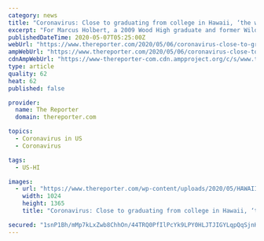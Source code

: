 ```yaml
---
category: news
title: "Coronavirus: Close to graduating from college in Hawaii, ‘the walk’ rescheduled for Vaca student"
excerpt: "For Marcus Holbert, a 2009 Wood High graduate and former Wildcat football player, he was so close to graduating from the University of Hawaii this month yet, because of the COVID-19 pandemic, so"
publishedDateTime: 2020-05-07T05:25:00Z
webUrl: "https://www.thereporter.com/2020/05/06/coronavirus-close-to-graduating-from-college-in-hawaii-the-walk-rescheduled-for-vaca-student/"
ampWebUrl: "https://www.thereporter.com/2020/05/06/coronavirus-close-to-graduating-from-college-in-hawaii-the-walk-rescheduled-for-vaca-student/amp/"
cdnAmpWebUrl: "https://www-thereporter-com.cdn.ampproject.org/c/s/www.thereporter.com/2020/05/06/coronavirus-close-to-graduating-from-college-in-hawaii-the-walk-rescheduled-for-vaca-student/amp/"
type: article
quality: 62
heat: 62
published: false

provider:
  name: The Reporter
  domain: thereporter.com

topics:
  - Coronavirus in US
  - Coronavirus

tags:
  - US-HI

images:
  - url: "https://www.thereporter.com/wp-content/uploads/2020/05/HAWAIISTUDENT1-01.jpg?w=1024&h=1365"
    width: 1024
    height: 1365
    title: "Coronavirus: Close to graduating from college in Hawaii, ‘the walk’ rescheduled for Vaca student"

secured: "1snP1Bh/mMp7kLxZwb8ChhOn/44TRQ0PfIlPcYk9LPY0HLJTJIGYLqpQqSjnHFTGdNLmtWUFwNXqVMFINjarH1tb7v0pVPmWwXtEXO28aBaBgZQMfcsDeTFHB8Q6YDe28n2eRRpkot0OxhbcN5cVNgAps+lD7vW55ZbchdXdT+oZboFS0RB930jlWmJYt+wxiTb4grFf9iA5or18C055DuUrXRflh6Km3sKr32KXK0CxRucj+bOlcjE8pzJ+wdiGEKO+RuFuW/1ruJxESWWEnCfH6ODc0B2vgdfX6r1GH8sNqsLFHgh4akS58h+8gYW7;oHWRGqPXAJV5gYzmKVsE7g=="
---
```


